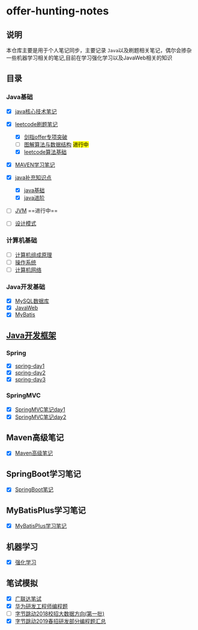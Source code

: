 # offer-hunting-notes

## 说明

本仓库主要是用于个人笔记同步，主要记录 `Java`以及刷题相关笔记，偶尔会掺杂一些机器学习相关的笔记,目前在学习强化学习以及JavaWeb相关的知识

## 目录

### Java基础

- [x] [java核心技术笔记](java核心技术笔记/README.md)
- [x] [leetcode刷题笔记](leetcode/README.md)
  
  - [x] [剑指offer专项突破](leetcode/剑指Offer专项突击版/README.md)
  - [ ] [图解算法与数据结构](leetcode/图解算法与数据结构/README.md) <mark>进行中</mark>
  - [x] [leetcode算法基础](leetcode/leetcode算法基础/README.md)
- [x] [MAVEN学习笔记](maven/README.md)
- [x] [java补充知识点](java补充知识点/README.md)
  - [x] [java基础](java补充知识点/Java基础.md)
  - [x] [java进阶](java补充知识点/Java进阶.md)
- [ ] [JVM](JVM/README.md) ==进行中==
- [ ] [设计模式](设计模式/README.md)

### 计算机基础

- [ ] [计算机组成原理](计算机组成原理/README.md)
- [ ] [操作系统](操作系统/README.md)
- [ ] [计算机网络](计算机网络/README.md)

### Java开发基础

- [x] [MySQL数据库](数据库/MySQL/README.md)
- [x] [JavaWeb](JavaWeb/README.md) 
- [x] [MyBatis](MyBatis/MyBatis笔记.md)

## [Java开发框架](SSM/README.md)

### Spring

- [x] [spring-day1](SSM\Spring笔记\spring_day01\Spring_day01.md)
- [x] [spring-day2](SSM\Spring笔记\spring_day01\Spring_day02.md)
- [x] [spring-day3](SSM\Spring笔记\spring_day01\Spring_day03.md) 

### SpringMVC

- [x] [SpringMVC笔记day1](SSM/SpringMVC笔记/SpringMVC_day01/SpringMVC_day01.md)
- [x] [SpringMVC笔记day2](SSM/SpringMVC笔记/SpringMVC_day02/SpringMVC_day02.md)

## Maven高级笔记

- [x] [Maven高级笔记](SSM/Maven高级笔记/Maven高级.md)

## SpringBoot学习笔记

- [x] [SpringBoot笔记](SSM\SpringBoot笔记\SpringBoot.md)

## MyBatisPlus学习笔记

- [x] [MyBatisPlus学习笔记](SSM\Mybatisplus笔记\MyBatisPlus.md)





## 机器学习

- [x] [强化学习](machineLearning/reinforcementLearning/REAMDE.md)

## 笔试模拟

- [x] [广联达笔试](笔试模拟\广联达笔试.md)
- [x] [华为研发工程师编程题](笔试模拟\华为研发工程师编程题.md)
- [ ] [字节跳动2018校招大数据方向(第一批)](笔试模拟\字节跳动2018校招大数据方向(第一批).md)
- [x] [字节跳动2019春招研发部分编程题汇总](笔试模拟\字节跳动2019春招研发部分编程题汇总.md)
